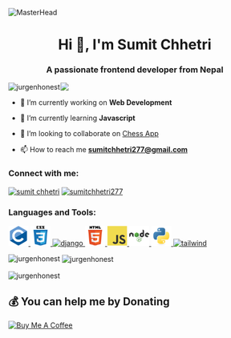 ![MasterHead](https://www.lovelocaldesign.com/wp-content/uploads/2016/09/process-dev-banner2.gif)
<h1 align="center">Hi 👋, I'm Sumit Chhetri</h1>
<h3 align="center">A passionate frontend developer from Nepal</h3>
<img width="400" align="right" src="https://img.etimg.com/thumb/width-1200,height-900,imgsize-638053,resizemode-75,msid-84146083/prime/technology-and-startups/booting-up-developer-economy-how-tech-startups-are-helping-coders-build-and-test-software-faster.jpg">

<p align="left"> <img src="https://komarev.com/ghpvc/?username=jurgenhonest&label=Profile%20views&color=0e75b6&style=flat" alt="jurgenhonest" /> </p>

- 🔭 I’m currently working on **Web Development**

- 🌱 I’m currently learning **Javascript**

- 👯 I’m looking to collaborate on [Chess App](https://sumit-chessapp.netlify.app/)

- 📫 How to reach me **sumitchhetri277@gmail.com**

<h3 align="left">Connect with me:</h3>
<p align="left">
<a href="https://www.facebook.com/sumit.chhetri.5015/" target="blank"><img align="center" src="https://raw.githubusercontent.com/rahuldkjain/github-profile-readme-generator/master/src/images/icons/Social/facebook.svg" alt="sumit chhetri" height="30" width="40" /></a>
<a href="https://instagram.com/sumitchhetri277" target="blank"><img align="center" src="https://raw.githubusercontent.com/rahuldkjain/github-profile-readme-generator/master/src/images/icons/Social/instagram.svg" alt="sumitchhetri277" height="30" width="40" /></a>
</p>

<h3 align="left">Languages and Tools:</h3>
<p align="left"> <a href="https://www.cprogramming.com/" target="_blank" rel="noreferrer"> <img src="https://raw.githubusercontent.com/devicons/devicon/master/icons/c/c-original.svg" alt="c" width="40" height="40"/> </a> <a href="https://www.w3schools.com/css/" target="_blank" rel="noreferrer"> <img src="https://raw.githubusercontent.com/devicons/devicon/master/icons/css3/css3-original-wordmark.svg" alt="css3" width="40" height="40"/> </a> <a href="https://www.djangoproject.com/" target="_blank" rel="noreferrer"> <img src="https://cdn.worldvectorlogo.com/logos/django.svg" alt="django" width="40" height="40"/> </a> <a href="https://www.w3.org/html/" target="_blank" rel="noreferrer"> <img src="https://raw.githubusercontent.com/devicons/devicon/master/icons/html5/html5-original-wordmark.svg" alt="html5" width="40" height="40"/> </a> <a href="https://developer.mozilla.org/en-US/docs/Web/JavaScript" target="_blank" rel="noreferrer"> <img src="https://raw.githubusercontent.com/devicons/devicon/master/icons/javascript/javascript-original.svg" alt="javascript" width="40" height="40"/> </a> <a href="https://nodejs.org" target="_blank" rel="noreferrer"> <img src="https://raw.githubusercontent.com/devicons/devicon/master/icons/nodejs/nodejs-original-wordmark.svg" alt="nodejs" width="40" height="40"/> </a> <a href="https://www.python.org" target="_blank" rel="noreferrer"> <img src="https://raw.githubusercontent.com/devicons/devicon/master/icons/python/python-original.svg" alt="python" width="40" height="40"/> </a> <a href="https://tailwindcss.com/" target="_blank" rel="noreferrer"> <img src="https://www.vectorlogo.zone/logos/tailwindcss/tailwindcss-icon.svg" alt="tailwind" width="40" height="40"/> </a> </p>

<p><img align="left" src="https://github-readme-stats.vercel.app/api/top-langs?username=jurgenhonest&show_icons=true&locale=en&layout=compact" alt="jurgenhonest" /></p>

<p>&nbsp;<img align="center" src="https://github-readme-stats.vercel.app/api?username=jurgenhonest&show_icons=true&locale=en" alt="jurgenhonest" /></p>

<p><img align="center" src="https://github-readme-streak-stats.herokuapp.com/?user=jurgenhonest&" alt="jurgenhonest" /></p>




  ## 💰 You can help me by Donating
<a href="https://www.buymeacoffee.com/sumitchhety" target="_blank"><img src="https://cdn.buymeacoffee.com/buttons/v2/default-yellow.png" alt="Buy Me A Coffee" style="height: 60px !important;width: 217px !important;" ></a>
  


<!-- Proudly created with GPRM ( https://gprm.itsvg.in ) -->
